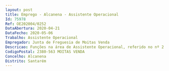 ```yaml
--- 
layout: post
title: Emprego - Alcanena - Assistente Operacional
Id: 75978
Ref: OE202004/0252
DataAbertura: 2020-04-21
DataFecho: 2020-05-06
Trabalho: Assistente Operacional
Empregador: Junta de Freguesia de Moitas Venda
Descricao: Funções na área de Assistente Operacional, referido no nº 2 do art.º 88º da LTFP, e ainda executar a limpeza e manutenção de espaços na Freguesia, auxiliar nos trabalhos de montagem e desmontagem de equipamentos, entre outras. Responsabilidade pelos equipamentos à sua guarda e pela sua utilização, bem como na manutenção e sua reparação quando necessário.
CodigoPostal: 2380-563 MOITAS VENDA
Concelho: Alcanena
Distrito: Santarém
--- 
```


